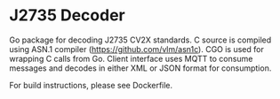 # J2735 Decoder

Go package for decoding J2735 CV2X standards. C source is compiled using ASN.1 compiler (https://github.com/vlm/asn1c). CGO is used for wrapping C calls from Go. Client interface uses MQTT to consume messages and decodes in either XML or JSON format for consumption. 

For build instructions, please see Dockerfile.

